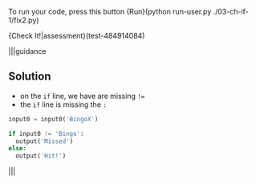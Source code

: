 To run your code, press this button {Run}(python run-user.py ./03-ch-if-1/fix2.py)

{Check It!|assessment}(test-484914084)

|||guidance
## Solution

- on the `if` line, we have are missing `!=`
- the `if` line is missing the `:`

```python
input0 = input0('BingoX')

if input0 != 'Bingo':
  output('Missed')
else:
  output('Hit!')
```
|||